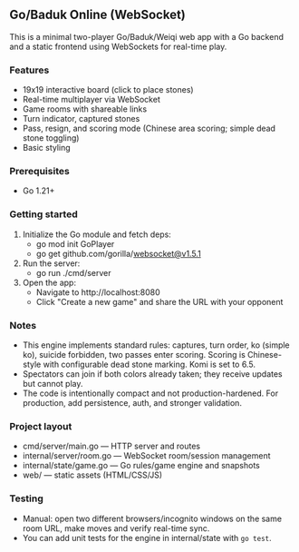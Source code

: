 ## Go/Baduk Online (WebSocket)

This is a minimal two-player Go/Baduk/Weiqi web app with a Go backend and a static frontend using WebSockets for real-time play.

### Features
- 19x19 interactive board (click to place stones)
- Real-time multiplayer via WebSocket
- Game rooms with shareable links
- Turn indicator, captured stones
- Pass, resign, and scoring mode (Chinese area scoring; simple dead stone toggling)
- Basic styling

### Prerequisites
- Go 1.21+

### Getting started
1. Initialize the Go module and fetch deps:
   - go mod init GoPlayer
   - go get github.com/gorilla/websocket@v1.5.1
2. Run the server:
   - go run ./cmd/server
3. Open the app:
   - Navigate to http://localhost:8080
   - Click "Create a new game" and share the URL with your opponent

### Notes
- This engine implements standard rules: captures, turn order, ko (simple ko), suicide forbidden, two passes enter scoring. Scoring is Chinese-style with configurable dead stone marking. Komi is set to 6.5.
- Spectators can join if both colors already taken; they receive updates but cannot play.
- The code is intentionally compact and not production-hardened. For production, add persistence, auth, and stronger validation.

### Project layout
- cmd/server/main.go — HTTP server and routes
- internal/server/room.go — WebSocket room/session management
- internal/state/game.go — Go rules/game engine and snapshots
- web/ — static assets (HTML/CSS/JS)

### Testing
- Manual: open two different browsers/incognito windows on the same room URL, make moves and verify real-time sync.
- You can add unit tests for the engine in internal/state with `go test`.

